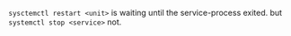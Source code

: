 `sysctemctl restart <unit>` is waiting until the service-process exited. but `systemctl stop <service>` not.
